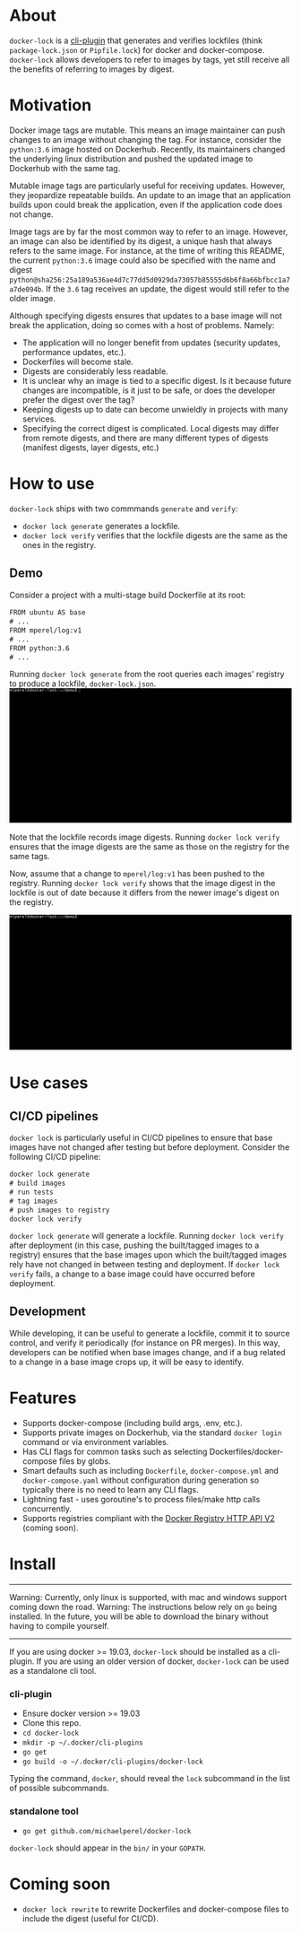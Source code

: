 # About
`docker-lock` is a [cli-plugin](https://github.com/docker/cli/issues/1534) that generates and verifies lockfiles (think `package-lock.json` or `Pipfile.lock`) for docker and docker-compose. `docker-lock` allows developers to refer to images by tags, yet still receive all the benefits of referring to images by digest.

# Motivation
Docker image tags are mutable. This means an image maintainer can push changes to an image without changing the tag. For instance, consider the `python:3.6` image hosted on Dockerhub. Recently, its maintainers changed the underlying linux distribution and pushed the updated image to Dockerhub with the same tag. 

Mutable image tags are particularly useful for receiving updates. However, they jeopardize repeatable builds. An update to an image that an application builds upon could break the application, even if the application code does not change.

Image tags are by far the most common way to refer to an image. However, an image can also be identified by its digest, a unique hash that always refers to the same image. For instance, at the time of writing this README, the current `python:3.6` image could also be specified with the name and digest `python@sha256:25a189a536ae4d7c77dd5d0929da73057b85555d6b6f8a66bfbcc1a7a7de094b`. If the `3.6` tag receives an update, the digest would still refer to the older image.

Although specifying digests ensures that updates to a base image will not break the application, doing so comes with a host of problems. Namely:
* The application will no longer benefit from updates (security updates, performance updates, etc.).
* Dockerfiles will become stale.
* Digests are considerably less readable.
* It is unclear why an image is tied to a specific digest. Is it because future changes are incompatible, is it just to be safe, or does the developer prefer the digest over the tag?
* Keeping digests up to date can become unwieldly in projects with many services.
* Specifying the correct digest is complicated. Local digests may differ from remote digests, and there are many different types of digests (manifest digests, layer digests, etc.)

# How to use
`docker-lock` ships with two commmands `generate` and `verify`:
* `docker lock generate` generates a lockfile.
* `docker lock verify` verifies that the lockfile digests are the same as the ones in the registry.

## Demo
Consider a project with a multi-stage build Dockerfile at its root:
```
FROM ubuntu AS base
# ...
FROM mperel/log:v1
# ...
FROM python:3.6
# ...
```
Running `docker lock generate` from the root queries each images' registry to produce a lockfile, `docker-lock.json`.
![Generate GIF](gifs/generate.gif)

Note that the lockfile records image digests. Running `docker lock verify` ensures that the image digests are the same as those on the registry for the same tags.

Now, assume that a change to `mperel/log:v1` has been pushed to the registry. Running `docker lock verify` shows that the image digest in the lockfile is out of date because it differs from the newer image's digest on the registry.

![Verify GIF](gifs/verify.gif)

# Use cases
## CI/CD pipelines
`docker lock` is particularly useful in CI/CD pipelines to ensure that base images have not changed after testing but before deployment. Consider the following CI/CD pipeline:
```
docker lock generate
# build images
# run tests
# tag images
# push images to registry
docker lock verify
```
`docker lock generate` will generate a lockfile. Running `docker lock verify` after deployment (in this case, pushing the built/tagged images to a registry) ensures that the base images upon which the built/tagged images rely have not changed in between testing and deployment. If `docker lock verify` fails, a change to a base image could have occurred before deployment.

## Development
While developing, it can be useful to generate a lockfile, commit it to source control, and verify it periodically (for instance on PR merges). In this way, developers can be notified when base images change, and if a bug related to a change in a base image crops up, it will be easy to identify.

# Features
* Supports docker-compose (including build args, .env, etc.).
* Supports private images on Dockerhub, via the standard `docker login` command or via environment variables.
* Has CLI flags for common tasks such as selecting Dockerfiles/docker-compose files by globs.
* Smart defaults such as including `Dockerfile`, `docker-compose.yml` and `docker-compose.yaml` without configuration during generation so typically there is no need to learn any CLI flags.
* Lightning fast - uses goroutine's to process files/make http calls concurrently.
* Supports registries compliant with the [Docker Registry HTTP API V2](https://docs.docker.com/registry/spec/api/) (coming soon).

# Install
***
Warning: Currently, only linux is supported, with mac and windows support coming down the road.
Warning: The instructions below rely on `go` being installed. In the future, you will be able to download the binary without having to compile yourself.
***
If you are using docker >= 19.03, `docker-lock` should be installed as a cli-plugin. If you are using an older version of docker, `docker-lock` can be used as a standalone cli tool.
### cli-plugin
* Ensure docker version >= 19.03
* Clone this repo.
* `cd docker-lock`
* `mkdir -p ~/.docker/cli-plugins`
* `go get`
* `go build -o ~/.docker/cli-plugins/docker-lock`

Typing the command, `docker`, should reveal the `lock` subcommand in the list of possible subcommands.

### standalone tool
* `go get github.com/michaelperel/docker-lock`

`docker-lock` should appear in the `bin/` in your `GOPATH`.

# Coming soon
* `docker lock rewrite` to rewrite Dockerfiles and docker-compose files to include the digest (useful for CI/CD).
